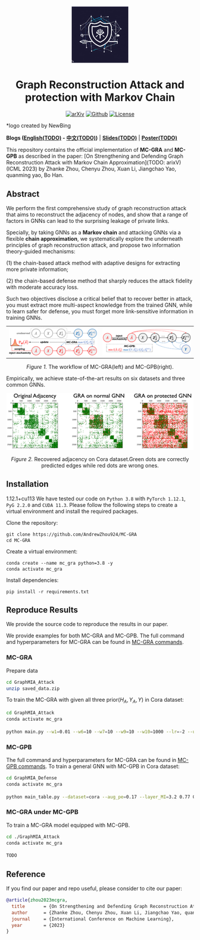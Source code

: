 
<p align="center"><img src="./figs/logo-newbing.jpeg" width=30% height=30% ></p>
<h1 align="center"> Graph Reconstruction Attack and protection with Markov Chain</h1>
<p align="center">
    <a href="TODO: arxiv"><img src="https://img.shields.io/badge/-arXiv-grey?logo=gitbook&logoColor=white" alt="arXiv"></a>
    <a href="https://github.com/AndrewZhou924/MC-GRA"><img src="https://img.shields.io/badge/-Github-grey?logo=github" alt="Github"></a>
    <a href="TODO: mlr"> <img alt="License" src="https://img.shields.io/static/v1?label=Pub&message=ICML%2723&color=blue"> </a>
</p>
*logo created by NewBing

**Blogs ([English(TODO)](-) - [中文(TODO)](-))** |
**[Slides(TODO)](-)** |
**[Poster(TODO)](-)**

This repository contains the official implementation of **MC-GRA** and **MC-GPB** as described in the paper: [On Strengthening and Defending Graph Reconstruction Attack
with Markov Chain Approximation](TODO: arixV) (ICML 2023) by Zhanke Zhou, Chenyu Zhou, Xuan Li, Jiangchao Yao, quanming yao, Bo Han.

## Abstract
We perform the first comprehensive study of graph reconstruction attack that aims to reconstruct the adjacency of nodes, and show that a range of factors in GNNs can lead to the surprising leakage of private links. 

Specially, by taking GNNs as a **Markov chain** and attacking GNNs via a flexible **chain approximation**, we systematically explore the underneath principles of graph reconstruction attack, and propose two information theory-guided mechanisms: 

(1) the chain-based attack method with adaptive designs for extracting more private information; 

(2) the chain-based defense method that sharply reduces the attack fidelity with moderate accuracy loss. 

Such two objectives disclose a critical belief that to recover better in attack, you must extract more multi-aspect knowledge from the trained GNN, while to learn safer for defense, you must forget more link-sensitive information in training GNNs. 

<table><tr>
<td><img src="./figs/markov-attack.png"></td>
<td><img src="./figs/markov-defense.png"></td>
</tr></table>
<p align="center"><em>Figure 1.</em> The workflow of MC-GRA(left) and MC-GPB(right).</p>

Empirically, we achieve state-of-the-art results on six datasets and three common GNNs.

<p align="center"><img src="./figs/adj-demo.png"></p>
<p align="center"><em>Figure 2.</em> Recovered adjacency on Cora dataset.Green dots are correctly predicted edges while red dots are wrong ones.</p>

## Installation
1.12.1+cu113
We have tested our code on `Python 3.8` with `PyTorch 1.12.1`, `PyG 2.2.0` and `CUDA 11.3`. Please follow the following steps to create a virtual environment and install the required packages.

Clone the repository:
```
git clone https://github.com/AndrewZhou924/MC-GRA
cd MC-GRA
```

Create a virtual environment:
```
conda create --name mc_gra python=3.8 -y
conda activate mc_gra
```

Install dependencies:
```
pip install -r requirements.txt
```

## Reproduce Results
We provide the source code to reproduce the results in our paper. 

We provide examples for both MC-GRA and MC-GPB.
The full command and hyperparameters for MC-GRA can be found in [MC-GRA commands](GraphMIA_Attack/README.md). 
### MC-GRA

Prepare data
```bash
cd GraphMIA_Attack
unzip saved_data.zip
```

To train the MC-GRA with given all three prior($H_A, Y_A, Y$) in Cora dataset: 
  ``` bash
  cd GraphMIA_Attack
  conda activate mc_gra

  python main.py --w1=0.01 --w6=10 --w7=10 --w9=10 --w10=1000 --lr=-2 --useH_A --useY_A --useY --measure=MSELoss --dataset=cora
  ```

### MC-GPB
The full command and hyperparameters for MC-GRA can be found in [MC-GPB commands](GraphMIA_Defense/README.md). 
To train a general GNN with MC-GPB in Cora dataset: 
  ``` bash
  cd GraphMIA_Defense
  conda activate mc_gra

  python main_table.py --dataset=cora --aug_pe=0.17 --layer_MI=3.2 0.77 0.02 --layer_inter_MI=0.27 0.96 --device=cuda:0
  ```

### MC-GRA under MC-GPB
To train a MC-GRA model equipped with MC-GPB.

  ```bash
  cd ./GraphMIA_Attack
  conda activate mc_gra

  TODO

  ```

<!-- ## How to use our method in your algorithm 

1. To test your GNN under our MC-GRA:

2. To equipe your GNN with our MC-GPB: -->



## Reference

If you find our paper and repo useful, please consider to cite our paper:
```bibtex
@article{zhou2023mcgra,
  title       = {On Strengthening and Defending Graph Reconstruction Attack with Markov Chain Approximation},
  author      = {Zhanke Zhou, Chenyu Zhou, Xuan Li, Jiangchao Yao, quanming yao, Bo Han},
  journal     = {International Conference on Machine Learning},
  year        = {2023}
}
```
